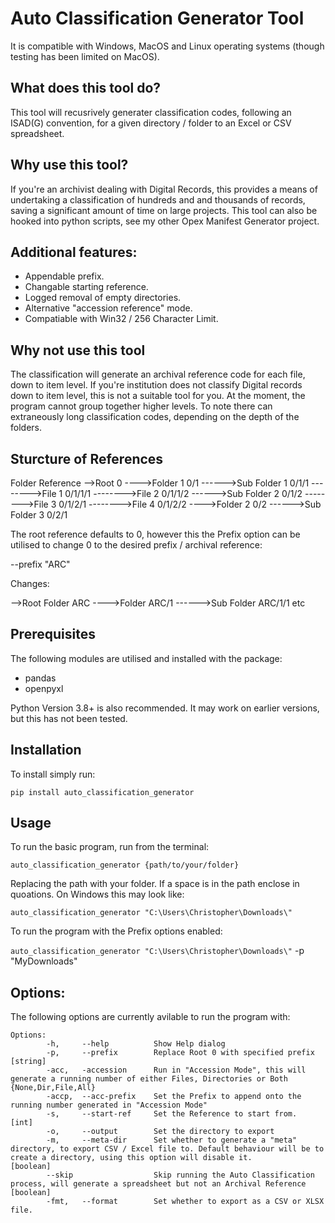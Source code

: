 # Auto Classification Generator Tool


It is compatible with Windows, MacOS and Linux operating systems (though testing has been limited on MacOS).

## What does this tool do?

This tool will recusrively generater classification codes, following an ISAD(G) convention, for a given directory / folder to an Excel or CSV spreadsheet.

## Why use this tool?

If you're an archivist dealing with Digital Records, this provides a means of undertaking a classification of hundreds and and thousands of records, saving a significant amount of time on large projects. This tool can also be hooked into python scripts, see my other Opex Manifest Generator project.

## Additional features:

- Appendable prefix.
- Changable starting reference.
- Logged removal of empty directories.
- Alternative "accession reference" mode.
- Compatiable with Win32 / 256 Character Limit.

## Why not use this tool

The classification will generate an archival reference code for each file, down to item level. If you're institution does not classify Digital records down to item level, this is not a suitable tool for you. At the moment, the program cannot group together higher levels. To note there can extraneously long classification codes, depending on the depth of the folders.


## Sturcture of References

Folder                  Reference
-->Root                 0
---->Folder 1           0/1
------>Sub Folder 1     0/1/1
-------->File 1         0/1/1/1
-------->File 2         0/1/1/2
------>Sub Folder 2     0/1/2
-------->File 3         0/1/2/1
-------->File 4         0/1/2/2
---->Folder 2           0/2
------>Sub Folder 3     0/2/1

The root reference defaults to 0, however this the Prefix option can be utilised to change 0 to the desired prefix / archival reference: 

--prefix "ARC"

Changes:

-->Root Folder          ARC
---->Folder             ARC/1
------>Sub Folder       ARC/1/1
etc

## Prerequisites

The following modules are utilised and installed with the package:
- pandas
- openpyxl

Python Version 3.8+ is also recommended. It may work on earlier versions, but this has not been tested.

## Installation

To install simply run:

`pip install auto_classification_generator`

## Usage

To run the basic program, run from the terminal:

`auto_classification_generator {path/to/your/folder}`

Replacing the path with your folder. If a space is in the path enclose in quoations. On Windows this may look like:

`auto_classification_generator "C:\Users\Christopher\Downloads\"`

To run the program with the Prefix options enabled:

`auto_classification_generator "C:\Users\Christopher\Downloads\"` -p "MyDownloads"

## Options:

The following options are currently avilable to run the program with:

```
Options:
        -h,     --help          Show Help dialog
        -p,     --prefix        Replace Root 0 with specified prefix    [string]
        -acc,   -accession      Run in "Accession Mode", this will generate a running number of either Files, Directories or Both {None,Dir,File,All}
        -accp,  --acc-prefix    Set the Prefix to append onto the running number generated in "Accession Mode"
        -s,     --start-ref     Set the Reference to start from.        [int]
        -o,     --output        Set the directory to export      
        -m,     --meta-dir      Set whether to generate a "meta" directory, to export CSV / Excel file to. Default behaviour will be to create a directory, using this option will disable it.         [boolean]
        --skip                  Skip running the Auto Classification process, will generate a spreadsheet but not an Archival Reference [boolean]
        -fmt,   --format        Set whether to export as a CSV or XLSX file.
```